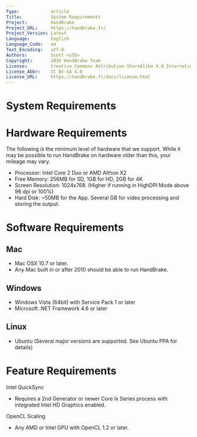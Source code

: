 ```yaml
---
Type:            article
Title:           System Requirements
Project:         HandBrake
Project_URL:     https://handbrake.fr/
Project_Version: Latest
Language:        English
Language_Code:   en
Text_Encoding:   utf-8
Authors:         Scott <s55>
Copyright:       2016 HandBrake Team
License:         Creative Commons Attribution-ShareAlike 4.0 International
License_Abbr:    CC BY-SA 4.0
License_URL:     https://handbrake.fr/docs/license.html
---
```


System Requirements
======================

# Hardware Requirements

The following is the minimum level of hardware that we support. 
While it may be possible to run HandBrake on hardware older than this, your mileage may vary.

- Processor: Intel Core 2 Duo or AMD Althon X2 
- Free Memory:  256MB for SD, 1GB for HD,  2GB for 4K
- Screen Resolution: 1024x768. (Higher if running in HighDPI Mode above 96 dpi or 100%)
- Hard Disk: ~50MB for the App.  Several GB for video processing and storing the output.

# Software Requirements
<!-- .system-mac -->
## Mac

- Mac OSX 10.7 or later.
- Any Mac built in or after 2010 should be able to run HandBrake.
<!-- /.system-mac -->

<!-- .system-win -->
## Windows
- Windows Vista (64bit) with Service Pack 1 or later
- Microsoft .NET Framework 4.6 or later

<!-- /.system-win -->

<!-- .system-lin -->
## Linux
- Ubuntu (Several major versions are supported. See Ubuntu PPA for details)
<!-- /.system-lin -->

# Feature Requirements

Intel QuickSync
- Requires a 2nd Generator or newer Core Ix Series process with integrated Intel HD Graphics enabled.

OpenCL Scaling
- Any AMD or Intel GPU with OpenCL 1.2 or later.